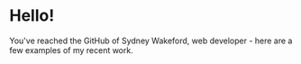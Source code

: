 # Hello!
You've reached the GitHub of Sydney Wakeford, web developer - here are a few examples of my recent work. 
